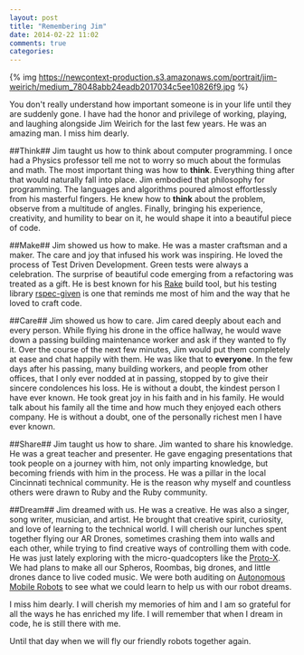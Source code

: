 ```yaml
---
layout: post
title: "Remembering Jim"
date: 2014-02-22 11:02
comments: true
categories: 
---
```


{% img https://newcontext-production.s3.amazonaws.com/portrait/jim-weirich/medium_78048abb24eadb2017034c5ee10826f9.jpg %}

You don't really understand how important someone is in your life
until they are suddenly gone. I have had the honor and privilege of
working, playing, and laughing alongside Jim Weirich for the last few
years.  He was an amazing man.  I miss him dearly.

##Think##
Jim taught us how to think about computer programming. I once had a
Physics professor tell me not to worry so
much about the formulas and math. The most important thing was how to
**think**.
Everything thing after that would
naturally fall into place.  Jim embodied that philosophy for
programming.  The languages and algorithms poured almost
effortlessly from his masterful fingers.  He knew how to **think** about
the problem, observe from a multitude of angles.  Finally, bringing his
experience, creativity, and humility to bear on it, he would shape it into
a beautiful piece of code.

##Make##
Jim showed us how to make. He was a master craftsman and a maker. The
care and joy that infused his work was inspiring.  He loved the
process of Test Driven Development. Green tests were always a
celebration. The surprise of beautiful code emerging from a
refactoring was treated as a gift.  He is best known for his
[Rake](https://github.com/jimweirich/rake) build tool, but his testing
library [rspec-given](https://github.com/jimweirich/rspec-given) is
one that reminds me most of him and the way that he loved to craft code.

##Care##
Jim showed us how to care.  Jim cared deeply about each and every
person.  While flying his drone in the office hallway, he would wave
down a passing building maintenance worker and ask if they wanted to
fly it.  Over the course of the next few minutes, Jim would put them
completely at ease and chat happily with them.  He was like that to
**everyone**.  In the few days after
his passing, many building workers, and people from other offices, that
I only ever nodded at in passing, stopped by to give their sincere
condolences his loss. He is without a doubt, the kindest person I have
ever known.  He took great joy in his faith and in his family.  He
would talk about his family all the time and how much they enjoyed
each others company.  He is without a doubt, one of the personally richest men I have ever known.


##Share##
Jim taught us how to share. Jim wanted to share his knowledge.  He was
a great teacher and presenter. He gave engaging presentations that
took people on a journey with him, not only imparting knowledge, but
becoming friends with him in the process.  He was a pillar in the local
Cincinnati technical community. He is the reason why myself and
countless others were drawn to Ruby and the Ruby community.


##Dream##
Jim dreamed with us.  He was a creative. He was also a singer, song
writer, musician, and artist.  He brought that creative spirit,
curiosity, and love of learning to the technical world. I will cherish
our lunches spent together flying our AR Drones, sometimes crashing
them into walls and each other, while trying to find creative ways of
controlling them with code.  He was just lately exploring with the
micro-quadcopters like the
[Proto-X](http://www.amazon.com/Estes-4606-Proto-Quadcopter-Black/dp/B00G924W98).
We had plans to make all our Spheros, Roombas, big drones, and little
drones dance to live coded music. We were both auditing on
[Autonomous Mobile Robots](https://www.edx.org/course/ethx/ethx-amrx-autonomous-mobile-robots-1342)
to see what we could learn to help us with our robot dreams.


I miss him dearly.  I will cherish my memories of him and I am so
grateful for all the ways he has enriched my life.  I will remember
that when I dream in code, he is still there with me.

Until that day when we will fly our friendly robots together again.
